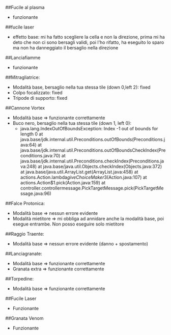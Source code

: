 ##Fucile al plasma
+ funzionante

##fucile laser
+ effetto base: mi ha fatto scegliere la cella e non la direzione, prima mi ha deto che non ci sono bersagli validi, poi l'ho rifatto, ha eseguito lo sparo ma non ha danneggiato il bersaglio nella direzione

##Lanciafiamme
+ funzionante

##Mitragliatrice:
+ Modalità base, bersaglio nella tua stessa tile (down 0,left 2): fixed
+ Colpo focalizzato: fixed
+ Tripode di supporto: fixed

##Cannone Vortex
+ Modalità base => funzionante correttamente
+ Buco nero, bersaglio nella tua stessa tile (down 1, left 0):
    + java.lang.IndexOutOfBoundsException: Index -1 out of bounds for length 0
	at java.base/jdk.internal.util.Preconditions.outOfBounds(Preconditions.java:64)
	at java.base/jdk.internal.util.Preconditions.outOfBoundsCheckIndex(Preconditions.java:70)
	at java.base/jdk.internal.util.Preconditions.checkIndex(Preconditions.java:248)
	at java.base/java.util.Objects.checkIndex(Objects.java:372)
	at java.base/java.util.ArrayList.get(ArrayList.java:458)
	at actions.Action.lambda$giveChoiceMaker$3(Action.java:107)
	at actions.Action$1.pick(Action.java:159)
	at controller.controllermessage.PickTargetMessage.pick(PickTargetMessage.java:96)

##Falce Protonica:
+ Modalità base => nessun errore evidente
+ Modalità mietitore => mi obbliga ad annidare anche la modalità base, poi esegue entrambe. Non posso eseguire solo 
mietitore

##Raggio Traente:
+ Modalità base => nessun errore evidente (danno + spostamento)

##Lanciagranate:
+ Modalità base => funzionante correttamente
+ Granata extra => funzionante correttamente

##Torpedine:
+ Modalità base => funzionante correttamente

##Fucile Laser
+ Funzionante

##Granata Venom
+ Funzionante

